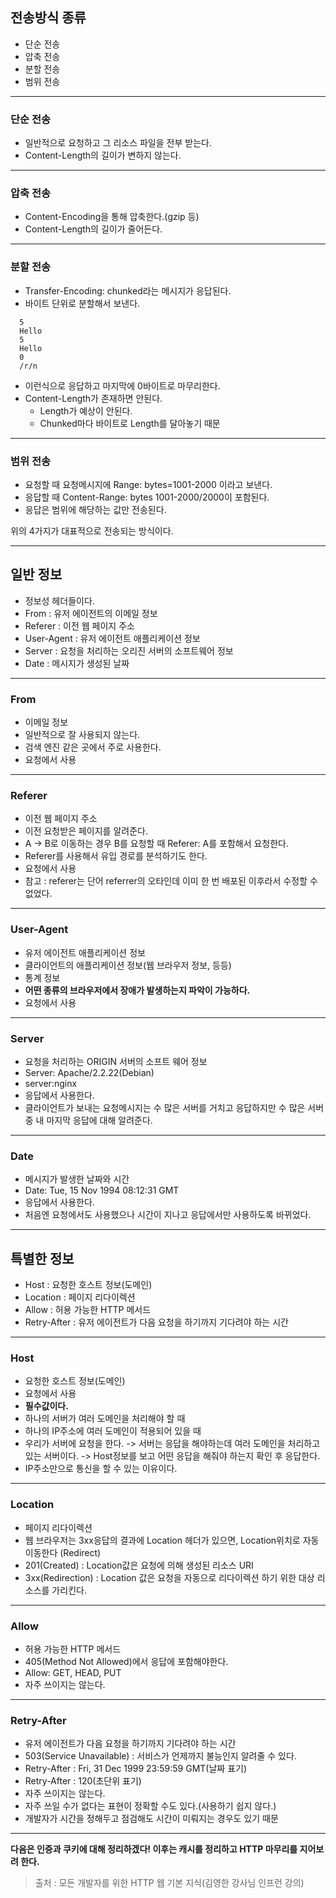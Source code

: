 ## 전송방식 종류

- 단순 전송
- 압축 전송
- 분할 전송
- 범위 전송

---

### 단순 전송

- 일반적으로 요청하고 그 리소스 파일을 전부 받는다.
- Content-Length의 길이가 변하지 않는다.

---

### 압축 전송

- Content-Encoding을 통해 압축한다.(gzip 등)
- Content-Length의 길이가 줄어든다.

---

### 분할 전송

- Transfer-Encoding: chunked라는 메시지가 응답된다.
- 바이트 단위로 분할해서 보낸다.

```
  5
  Hello
  5
  Hello
  0
  /r/n
```

- 이런식으로 응답하고 마지막에 0바이트로 마무리한다.
- Content-Length가 존재하면 안된다.
  - Length가 예상이 안된다.
  - Chunked마다 바이트로 Length를 달아놓기 때문

---

### 범위 전송

- 요청할 때 요청메시지에 Range: bytes=1001-2000 이라고 보낸다.
- 응답할 때 Content-Range: bytes 1001-2000/2000이 포함된다.
- 응답은 범위에 해당하는 값만 전송된다.

위의 4가지가 대표적으로 전송되는 방식이다.

---

## 일반 정보

- 정보성 헤더들이다.
- From : 유저 에이전트의 이메일 정보
- Referer : 이전 웹 페이지 주소
- User-Agent : 유저 에이전트 애플리케이션 정보
- Server : 요청을 처리하는 오리진 서버의 소프트웨어 정보
- Date : 메시지가 생성된 날짜

---

### From

- 이메일 정보
- 일반적으로 잘 사용되지 않는다.
- 검색 엔진 같은 곳에서 주로 사용한다.
- 요청에서 사용

---

### Referer

- 이전 웹 페이지 주소
- 이전 요청받은 페이지를 알려준다.
- A -> B로 이동하는 경우 B를 요청할 때 Referer: A를 포함해서 요청한다.
- Referer를 사용해서 유입 경로를 분석하기도 한다.
- 요청에서 사용
- 참고 : referer는 단어 referrer의 오타인데 이미 한 번 배포된 이후라서 수정할 수 없었다.

---

### User-Agent

- 유저 에이전트 애플리케이션 정보
- 클라이언트의 애플리케이션 정보(웹 브라우저 정보, 등등)
- 통계 정보
- **어떤 종류의 브라우저에서 장애가 발생하는지 파악이 가능하다.**
- 요청에서 사용

---

### Server

- 요청을 처리하는 ORIGIN 서버의 소프트 웨어 정보
- Server: Apache/2.2.22(Debian)
- server:nginx
- 응답에서 사용한다.
- 클라이언트가 보내는 요청메시지는 수 많은 서버를 거치고 응답하지만 수 많은 서버 중 내 마지막 응답에 대해 알려준다.

---

### Date

- 메시지가 발생한 날짜와 시간
- Date: Tue, 15 Nov 1994 08:12:31 GMT
- 응답에서 사용한다.
- 처음엔 요청에서도 사용했으나 시간이 지나고 응답에서만 사용하도록 바뀌었다.

---

## 특별한 정보

- Host : 요청한 호스트 정보(도메인)
- Location : 페이지 리다이렉션
- Allow : 허용 가능한 HTTP 메서드
- Retry-After : 유저 에이전트가 다음 요청을 하기까지 기다려야 하는 시간

---

### Host

- 요청한 호스트 정보(도메인)
- 요청에서 사용
- **필수값이다.**
- 하나의 서버가 여러 도메인을 처리해야 할 때
- 하나의 IP주소에 여러 도메인이 적용되어 있을 때
- 우리가 서버에 요청을 한다. -> 서버는 응답을 해야하는데 여러 도메인을 처리하고 있는 서버이다. -> Host정보를 보고 어떤 응답을 해줘야 하는지 확인 후 응답한다.
- IP주소만으로 통신을 할 수 있는 이유이다.

---

### Location

- 페이지 리다이렉션
- 웹 브라우저는 3xx응답의 결과에 Location 헤더가 있으면, Location위치로 자동 이동한다 (Redirect)
- 201(Created) : Location값은 요청에 의해 생성된 리소스 URI
- 3xx(Redirection) : Location 값은 요청을 자동으로 리다이렉션 하기 위한 대상 리소스를 가리킨다.

---

### Allow

- 허용 가능한 HTTP 메서드
- 405(Method Not Allowed)에서 응답에 포함해야한다.
- Allow: GET, HEAD, PUT
- 자주 쓰이지는 않는다.

---

### Retry-After

- 유저 에이전트가 다음 요청을 하기까지 기다려야 하는 시간
- 503(Service Unavailable) : 서비스가 언제까지 불능인지 알려줄 수 있다.
- Retry-After : Fri, 31 Dec 1999 23:59:59 GMT(날짜 표기)
- Retry-After : 120(초단위 표기)
- 자주 쓰이지는 않는다.
- 자주 쓰일 수가 없다는 표현이 정확할 수도 있다.(사용하기 쉽지 않다.)
- 개발자가 시간을 정해두고 점검해도 시간이 미뤄지는 경우도 있기 때문

---

**다음은 인증과 쿠키에 대해 정리하겠다! 이후는 캐시를 정리하고 HTTP 마무리를 지어보려 한다.**

> 출처 : 모든 개발자를 위한 HTTP 웹 기본 지식(김영한 강사님 인프런 강의)
